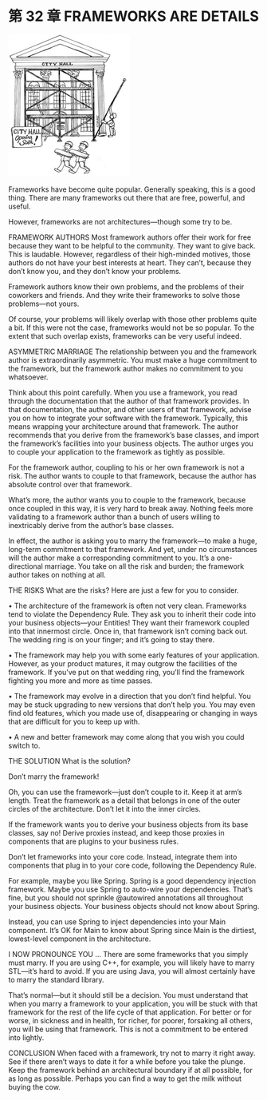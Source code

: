 # 第 32 章 FRAMEWORKS ARE DETAILS
![](./un/CH-UN32.jpg)

Frameworks have become quite popular. Generally speaking, this is a good thing. There are many frameworks out there that are free, powerful, and useful.

However, frameworks are not architectures—though some try to be.

FRAMEWORK AUTHORS
Most framework authors offer their work for free because they want to be helpful to the community. They want to give back. This is laudable. However, regardless of their high-minded motives, those authors do not have your best interests at heart. They can’t, because they don’t know you, and they don’t know your problems.

Framework authors know their own problems, and the problems of their coworkers and friends. And they write their frameworks to solve those problems—not yours.

Of course, your problems will likely overlap with those other problems quite a bit. If this were not the case, frameworks would not be so popular. To the extent that such overlap exists, frameworks can be very useful indeed.

ASYMMETRIC MARRIAGE
The relationship between you and the framework author is extraordinarily asymmetric. You must make a huge commitment to the framework, but the framework author makes no commitment to you whatsoever.

Think about this point carefully. When you use a framework, you read through the documentation that the author of that framework provides. In that documentation, the author, and other users of that framework, advise you on how to integrate your software with the framework. Typically, this means wrapping your architecture around that framework. The author recommends that you derive from the framework’s base classes, and import the framework’s facilities into your business objects. The author urges you to couple your application to the framework as tightly as possible.

For the framework author, coupling to his or her own framework is not a risk. The author wants to couple to that framework, because the author has absolute control over that framework.

What’s more, the author wants you to couple to the framework, because once coupled in this way, it is very hard to break away. Nothing feels more validating to a framework author than a bunch of users willing to inextricably derive from the author’s base classes.

In effect, the author is asking you to marry the framework—to make a huge, long-term commitment to that framework. And yet, under no circumstances will the author make a corresponding commitment to you. It’s a one-directional marriage. You take on all the risk and burden; the framework author takes on nothing at all.

THE RISKS
What are the risks? Here are just a few for you to consider.

• The architecture of the framework is often not very clean. Frameworks tend to violate the Dependency Rule. They ask you to inherit their code into your business objects—your Entities! They want their framework coupled into that innermost circle. Once in, that framework isn’t coming back out. The wedding ring is on your finger; and it’s going to stay there.

• The framework may help you with some early features of your application. However, as your product matures, it may outgrow the facilities of the framework. If you’ve put on that wedding ring, you’ll find the framework fighting you more and more as time passes.

• The framework may evolve in a direction that you don’t find helpful. You may be stuck upgrading to new versions that don’t help you. You may even find old features, which you made use of, disappearing or changing in ways that are difficult for you to keep up with.

• A new and better framework may come along that you wish you could switch to.

THE SOLUTION
What is the solution?

Don’t marry the framework!

Oh, you can use the framework—just don’t couple to it. Keep it at arm’s length. Treat the framework as a detail that belongs in one of the outer circles of the architecture. Don’t let it into the inner circles.

If the framework wants you to derive your business objects from its base classes, say no! Derive proxies instead, and keep those proxies in components that are plugins to your business rules.

Don’t let frameworks into your core code. Instead, integrate them into components that plug in to your core code, following the Dependency Rule.

For example, maybe you like Spring. Spring is a good dependency injection framework. Maybe you use Spring to auto-wire your dependencies. That’s fine, but you should not sprinkle @autowired annotations all throughout your business objects. Your business objects should not know about Spring.

Instead, you can use Spring to inject dependencies into your Main component. It’s OK for Main to know about Spring since Main is the dirtiest, lowest-level component in the architecture.

I NOW PRONOUNCE YOU …
There are some frameworks that you simply must marry. If you are using C++, for example, you will likely have to marry STL—it’s hard to avoid. If you are using Java, you will almost certainly have to marry the standard library.

That’s normal—but it should still be a decision. You must understand that when you marry a framework to your application, you will be stuck with that framework for the rest of the life cycle of that application. For better or for worse, in sickness and in health, for richer, for poorer, forsaking all others, you will be using that framework. This is not a commitment to be entered into lightly.

CONCLUSION
When faced with a framework, try not to marry it right away. See if there aren’t ways to date it for a while before you take the plunge. Keep the framework behind an architectural boundary if at all possible, for as long as possible. Perhaps you can find a way to get the milk without buying the cow.